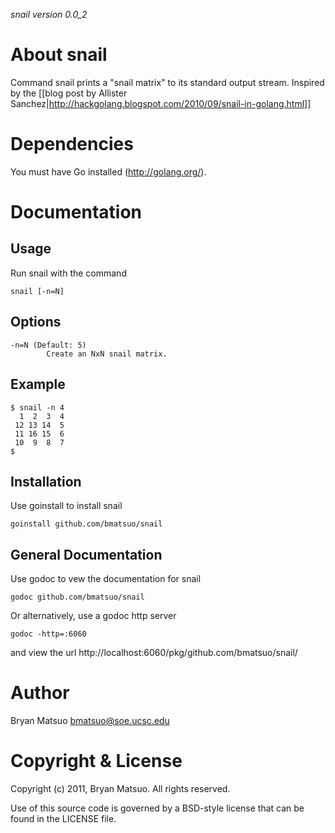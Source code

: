 *snail version 0.0_2*

About snail
=============

Command snail prints a "snail matrix" to its standard output stream.
Inspired by the [[blog post by Allister Sanchez|http://hackgolang.blogspot.com/2010/09/snail-in-golang.html]]

Dependencies
=============

You must have Go installed (http://golang.org/). 

Documentation
=============
Usage
-----

Run snail with the command

    snail [-n=N]

Options
-------

    -n=N (Default: 5)
            Create an NxN snail matrix.

Example
-------

    $ snail -n 4
      1  2  3  4
     12 13 14  5
     11 16 15  6
     10  9  8  7
    $


Installation
-------------

Use goinstall to install snail

    goinstall github.com/bmatsuo/snail

General Documentation
---------------------

Use godoc to vew the documentation for snail

    godoc github.com/bmatsuo/snail

Or alternatively, use a godoc http server

    godoc -http=:6060

and view the url http://localhost:6060/pkg/github.com/bmatsuo/snail/

Author
======

Bryan Matsuo <bmatsuo@soe.ucsc.edu>

Copyright & License
===================

Copyright (c) 2011, Bryan Matsuo.
All rights reserved.

Use of this source code is governed by a BSD-style license that can be
found in the LICENSE file.
